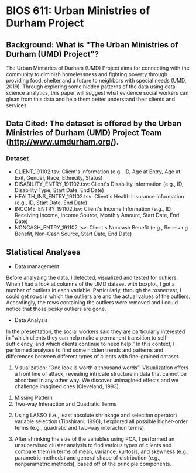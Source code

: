 # BIOS 611: Urban Ministries of Durham Project

## Background: What is "The Urban Ministries of Durham (UMD) Project"?
The Urban Ministries of Durham (UMD) Project aims for connecting with the community to diminish homelessness and fighting poverty through providing food, shelter and a future to neighbors with special needs (UMD, 2019). Through exploring some hidden patterns of the data using data science analytics, this paper will suggest what evidence social workers can glean from this data and help them better understand their clients and services.

## Data Cited: The dataset is offered by the Urban Ministries of Durham (UMD) Project Team (http://www.umdurham.org/).

### Dataset
* CLIENT_191102.tsv: Client's Information (e.g., ID, Age at Entry, Age at Exit, Gender, Race, Ethnicity, Status)
* DISABILITY_ENTRY_191102.tsv: Client's Disability Information (e.g., ID, Disability Type, Start Date, End Date)
* HEALTH_INS_ENTRY_191102.tsv: Client's Health Insurance Information (e.g., ID, Start Date, End Date)   
* INCOME_ENTRY_191102.tsv: Client's Income Information (e.g., ID, Receiving Income, Income Source, Monthly Amount, Start Date, End Date) 
* NONCASH_ENTRY_191102.tsv: Client's Noncash Benefit (e.g., Receiving Benefit, Non-Cash Source, Start Date, End Date)

## Statistical Analyses

* Data management

Before analyzing the data, I detected, visualized and tested for outliers. When I had a look at columns of the UMD dataset with boxplot, I got a number of outliers in each variable. Particularly, through the rosnertest, I could get rows in which the outliers are and the actual values of the outliers. Accordingly, the rows containing the outliers were removed and I could notice that those pesky outliers are gone.

* Data Analysis

In the presentation, the social workers said they are particularly interested in “which clients they can help make a permanent transition to self-sufficiency, and which clients continue to need help.” In this context, I performed analyses to find some hidden trends and patterns and differences between different types of clients with fine-grained dataset.

1. Visualization: “One look is worth a thousand words”: Visualization offers a front line of attack, revealing intricate structure in data that cannot be absorbed in any other way.   We discover unimagined effects and we challenge imagined ones (Cleveland, 1993).
1) Missing Pattern
2) Two-way Interaction and Quadratic Terms

2. Using LASSO (i.e., least absolute shrinkage and selection operator) variable selection (Tibshirani, 1996), I explored all possible higher-order terms (e.g., quadratic and two-way interaction terms).  

3. After shrinking the size of the variables using PCA, I performed an unsupervised cluster analysis to find various types of clients and compare them in terms of mean, variance, kurtosis, and skewness (e.g., parametric methods) and general shape of distribution (e.g., nonparametric methods), based off of the principle components.